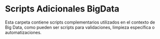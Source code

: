 # Scripts Adicionales BigData

Esta carpeta contiene scripts complementarios utilizados en el contexto de Big Data, como pueden ser scripts para validaciones, limpieza específica o automatizaciones.
